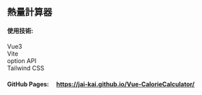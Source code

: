 ## 熱量計算器  
#### 使用技術:  
Vue3  
Vite  
option API    
Tailwind CSS  
#### GitHub Pages: 　https://jai-kai.github.io/Vue-CalorieCalculator/

